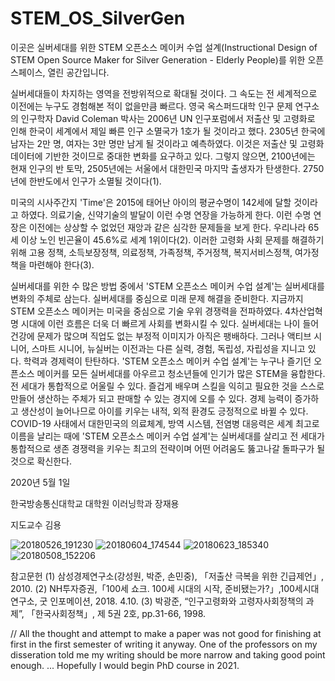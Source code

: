# STEM_OS_SilverGen
이곳은 실버세대를 위한 STEM 오픈소스 메이커 수업 설계(Instructional Design of STEM Open Source Maker for Silver Generation - Elderly People)를 위한 오픈 스페이스, 열린 공간입니다. 

실버세대들이 차지하는 영역을 전방위적으로 확대될 것이다. 그 속도는 전 세계적으로 이전에는 누구도 경험해본 적이 없을만큼 빠르다.
영국 옥스퍼드대학 인구 문제 연구소의 인구학자 David Coleman 박사는 2006년 UN 인구포럼에서 저출산 및 고령화로 인해 한국이 세계에서 제일 빠른 인구 소멸국가 1호가 될 것이라고 했다. 2305년 한국에 남자는 2만 명, 여자는 3만 명만 남게 될 것이라고 예측하였다. 이것은 저출산 및 고령화 데이터에 기반한 것이므로 중대한 변화를 요구하고 있다. 그렇지 않으면, 2100년에는 현재 인구의 반 토막, 2505년에는 서울에서 대한민국 마지막 출생자가 탄생한다. 2750년에 한반도에서 인구가 소멸될 것이다(1). 

미국의 시사주간지 'Time'은 2015에 태어난 아이의 평균수명이 142세에 달할 것이라고 하였다. 의료기술, 신약기술의 발달이 이런 수명 연장을 가능하게 한다.
이런 수명 연장은 이전에는 상상할 수 없었던 재앙과 같은 심각한 문제들을 보게 한다. 우리나라 65세 이상 노인 빈곤율이 45.6%로 세계 1위이다(2). 이러한 고령화 사회 문제를 해결하기 위해 고용 정책, 소득보장정책, 의료정책, 가족정책, 주거정책, 복지서비스정책, 여가정책을 마련해야 한다(3).

실버세대를 위한 수 많은 방법 중에서 'STEM 오픈소스 메이커 수업 설계'는 실버세대를 변화의 주체로 삼는다. 실버세대를 중심으로 미래 문제 해결을 준비한다. 지금까지 STEM 오픈소스 메이커는 미국을 중심으로 기술 우위 경쟁력을 전파하였다. 4차산업혁명 시대에 이런 흐름은 더욱 더 빠르게 사회를 변화시킬 수 있다. 실버세대는 나이 들어 건강에 문제가 많으며 직업도 없는 부정적 이미지가 아직은 팽배하다. 그러나 액티브 시니어, 스마트 시니어, 뉴실버는 이전과는 다른 실력, 경험, 독립성, 자립성을 지니고 있다. 학력과 경제력이 탄탄하다. 'STEM 오픈소스 메이커 수업 설계'는 누구나 즐기던 오픈소스 메이커를 모든 실버세대를 아우르고 청소년들에 인기가 많은 STEM을 융합한다. 전 세대가 통합적으로 어울릴 수 있다. 즐겁게 배우며 스킬을 익히고 필요한 것을 스스로 만들어 생산하는 주체가 되고 판매할 수 있는 경지에 오를 수 있다. 경제 능력이 증가하고 생산성이 늘어나므로 아이를 키우는 내적, 외적 환경도 긍정적으로 바뀔 수 있다. COVID-19 사태에서 대한민국의 의료체계, 방역 시스템, 전염병 대응력은 세계 최고로 이름을 날리는 때에 'STEM 오픈소스 메이커 수업 설계'는 실버세대를 살리고 전 세대가 통합적으로 생존 경쟁력을 키우는 최고의 전략이며 어떤 어려움도 뚫고나갈 돌파구가 될 것으로 확신한다.


2020년 5월 1일

한국방송통신대학교 대학원 이러닝학과 장재용

지도교수 김용


![20180526_191230](https://user-images.githubusercontent.com/5047309/50425424-078a8000-08b9-11e9-826b-4186a96bdf63.jpg)
![20180604_174544](https://user-images.githubusercontent.com/5047309/50425425-078a8000-08b9-11e9-9e49-7f2d218d61ed.jpg)
![20180623_185340](https://user-images.githubusercontent.com/5047309/50425426-08231680-08b9-11e9-84ee-e73b13e6f453.jpg)
![20180508_152206](https://user-images.githubusercontent.com/5047309/50425428-08231680-08b9-11e9-907e-95d606aec897.jpg)



참고문헌
(1) 삼성경제연구소(강성원, 박준, 손민중), 「저출산 극복을 위한 긴급제언」, 2010.
(2) NH투자증권,「100세 쇼크. 100세 시대의 시작, 준비됐는가?」,100세시대연구소, 굿 인포메이션, 2018. 4.10.
(3) 박광준, “인구고령화와 고령자사회정책의 과제”, 「한국사회정책」, 제 5권 2호, pp.31-66, 1998.

// All the thought and attempt to make a paper was not good for finishing at first in the first semester of writing it anyway. One of the professors on my disseration told me my writing should be more narrow and taking good point enough. ... Hopefully I would begin PhD course in 2021. 
